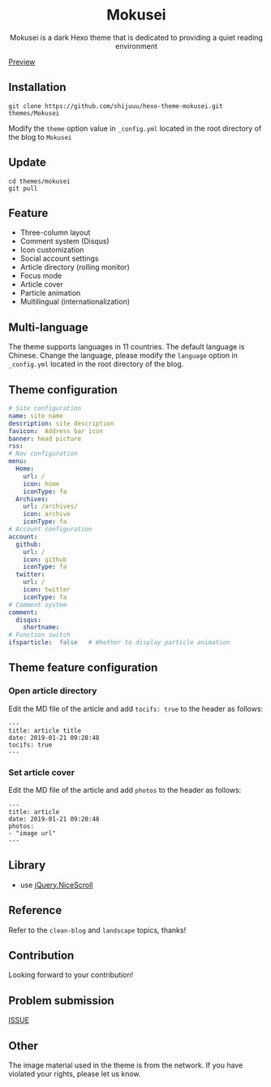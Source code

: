 <h1 align="center">Mokusei</h1>
<p align="center">Mokusei is a dark Hexo theme that is dedicated to providing a quiet reading environment</p>

[Preview](https://blog.shijukun.com)   

## Installation

```
git clone https://github.com/shijuuu/hexo-theme-mokusei.git themes/Mokusei
```
Modify the <code>theme</code> option value in <code>_config.yml</code> located in the root directory of the blog to <code>Mokusei</code>

## Update

```
cd themes/mokusei
git pull
```

## Feature

* Three-column layout
* Comment system (Disqus)
* Icon customization
* Social account settings
* Article directory (rolling monitor)
* Focus mode
* Article cover
* Particle animation
* Multilingual (internationalization)

## Multi-language

The theme supports languages in 11 countries. The default language is Chinese.
Change the language, please modify the <code>language</code> option in <code>_config.yml</code> located in the root directory of the blog.

## Theme configuration

```yaml
# Site configuration
name: site name
description: site description
favicon:  Address bar icon
banner: head picture
rss:  
# Nav configuration
menu:
  Home:
    url: /
    icon: home
    iconType: fa
  Archives:
    url: /archives/
    icon: archive
    iconType: fa
# Account configuration
account:
  github:
    url: /
    icon: github
    iconType: fa
  twitter:
    url: /
    icon: twitter
    iconType: fa
# Comment system
comment:
  disqus:
    shortname:  
# Function switch
ifsparticle:  false   # Whether to display particle animation
```

## Theme feature configuration

### Open article directory

Edit the MD file of the article and add <code>tocifs: true</code> to the header as follows:

```
---
title: article title
date: 2019-01-21 09:28:48
tocifs: true
---
```

### Set article cover

Edit the MD file of the article and add <code>photos</code> to the header as follows:

```
---
title: article
date: 2019-01-21 09:28:48
photos:
- "image url"
---
```

## Library

* use [jQuery.NiceScroll](https://github.com/inuyaksa/jquery.nicescroll)

## Reference

Refer to the <code>clean-blog</code> and <code>landscape</code> topics, thanks!

## Contribution

Looking forward to your contribution!

## Problem submission

[ISSUE](https://github.com/shijuuu/hexo-theme-mokusei/issues/)

## Other

The image material used in the theme is from the network. If you have violated your rights, please let us know.
